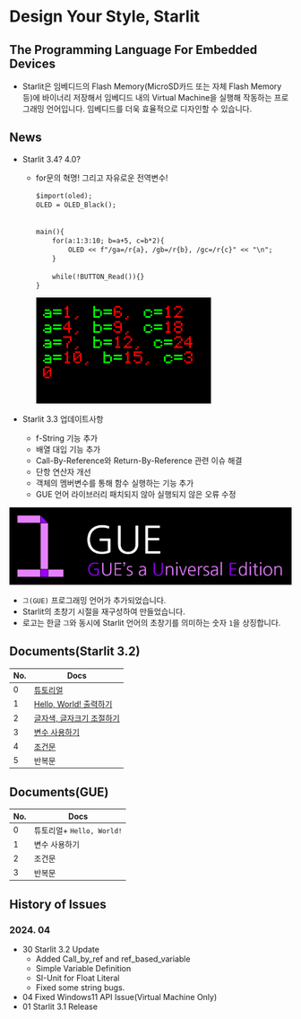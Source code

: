 # Design Your Style, Starlit

## The Programming Language For Embedded Devices
- Starlit은 임베디드의 Flash Memory(MicroSD카드 또는 자체 Flash Memory 등)에 바이너리 저장해서 임베디드 내의 Virtual Machine을 실행해 작동하는 프로그래밍 언어입니다. 임베디드를 더욱 효율적으로 디자인할 수 있습니다.

## News

- Starlit 3.4? 4.0?

  - for문의 혁명! 그리고 자유로운 전역변수!
    ```
    $import(oled);
    OLED = OLED_Black();
    
    
    main(){
        for(a:1:3:10; b=a+5, c=b*2){
            OLED << f"/ga=/r{a}, /gb=/r{b}, /gc=/r{c}" << "\n";
        }
    
        while(!BUTTON_Read()){}
    }
    ```
    <img src="res/EXAMPLE/for_GPT/for.png">

- Starlit 3.3 업데이트사항

  - f-String 기능 추가
  - 배열 대입 기능 추가
  - Call-By-Reference와 Return-By-Reference 관련 이슈 해결
  - 단항 연산자 개선
  - 객체의 멤버변수를 통해 함수 실행하는 기능 추가
  - GUE 언어 라이브러리 패치되지 않아 실행되지 않은 오류 수정

<img src="res/GUE/GUELogo.png">

- `그(GUE)` 프로그래밍 언어가 추가되었습니다.
- Starlit의 초창기 시절을 재구성하여 만들었습니다.
- 로고는 한글 `그`와 동시에 Starlit 언어의 초창기를 의미하는 숫자 `1`을 상징합니다.





## Documents(Starlit 3.2)

| No. | Docs |
|-----|------|
|0|[튜토리얼](https://github.com/PJungKim/Starlit3/blob/main/docs/000_Tutorial.md)|
|1|[Hello, World! 출력하기](https://github.com/PJungKim/Starlit3/blob/main/docs/001_Hello_World.md)|
|2|[글자색, 글자크기 조절하기](https://github.com/PJungKim/Starlit3/blob/main/docs%2F002_Color_Size.md)|
|3|[변수 사용하기](https://github.com/PJungKim/Starlit3/blob/main/docs/003_Button_Var.md)|
|4|[조건문](https://github.com/PJungKim/Starlit3/blob/main/docs%2F004_condition.md)|
|5|반복문|

## Documents(GUE)

|No.|Docs|
|---|----|
|0|튜토리얼+ `Hello, World!`|
|1|변수 사용하기|
|2|조건문|
|3|반복문|

## History of Issues

### 2024. 04

- 30 Starlit 3.2 Update
  - Added Call_by_ref and ref_based_variable
  - Simple Variable Definition
  - SI-Unit for Float Literal
  - Fixed some string bugs.
- 04 Fixed Windows11 API Issue(Virtual Machine Only)
- 01 Starlit 3.1 Release
